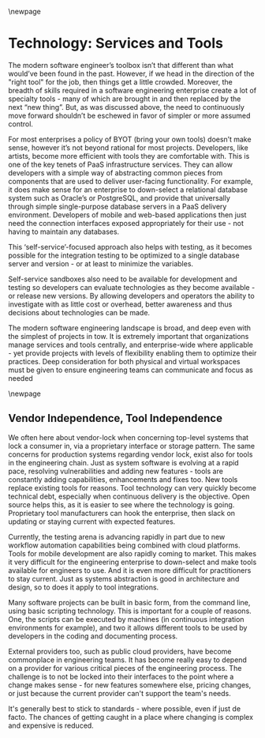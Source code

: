 \newpage

# Technology: Services and Tools

The modern software engineer’s toolbox isn’t that different than what would’ve been found in the past.  However, if we head in the direction of the "right tool" for the job, then things get a little crowded.  Moreover, the breadth of skills required in a software engineering enterprise create a lot of specialty tools - many of which are brought in and then replaced by the next “new thing”.  But, as was discussed above, the need to continuously move forward shouldn’t be eschewed in favor of simpler or more assumed control.

For most enterprises a policy of BYOT (bring your own tools) doesn’t make sense, however it’s not beyond rational for most projects.  Developers, like artists, become more efficient with tools they are comfortable with.  This is one of the key tenets of PaaS infrastructure services.  They can allow developers with a simple way of abstracting common pieces from components that are used to deliver user-facing functionality.  For example, it does make sense for an enterprise to down-select a relational database system such as Oracle’s or PostgreSQL, and provide that universally through simple single-purpose database servers in a PaaS delivery environment.  Developers of mobile and web-based applications then just need the connection interfaces exposed appropriately for their use - not having to maintain any databases.

This ‘self-service’-focused approach also helps with testing, as it becomes possible for the integration testing to be optimized to a single database server and version - or at least to minimize the variables.

Self-service sandboxes also need to be available for development and testing so developers can evaluate technologies as they become available - or release new versions.  By allowing developers and operators the ability to investigate with as little cost or overhead, better awareness and thus decisions about technologies can be made.  

The modern software engineering landscape is broad, and deep even with the simplest of projects in tow.  It is extremely important that organizations manage services and tools centrally, and enterprise-wide where applicable - yet provide projects with levels of flexibility enabling them to optimize their practices.  Deep consideration for both physical and virtual workspaces must be given to ensure engineering teams can communicate and focus as needed

\newpage

## Vendor Independence, Tool Independence

We often here about vendor-lock when concerning top-level systems that lock a consumer in, via a proprietary interface or storage pattern.  The same concerns for production systems regarding vendor lock, exist also for tools in the engineering chain.  Just as system software is evolving at a rapid pace, resolving vulnerabilities and adding new features - tools are constantly adding capabilities, enhancements and fixes too.  New tools replace existing tools for reasons.  Tool technology can very quickly become technical debt, especially when continuous delivery is the objective.  Open source helps this, as it is easier to see where the technology is going.  Proprietary tool manufacturers can hook the enterprise, then slack on updating or staying current with expected features.

Currently, the testing arena is advancing rapidly in part due to new workflow automation capabilities being combined with cloud platforms.  Tools for mobile development are also rapidly coming to market.  This makes it very difficult for the engineering enterprise to down-select and make tools available for engineers to use. And it is even more difficult for practitioners to stay current.  Just as systems abstraction is good in architecture and design, so to does it apply to tool integrations.

Many software projects can be built in basic form, from the command line, using basic scripting technology.  This is important for a couple of reasons.  One, the scripts can be executed by machines (in continuous integration environments for example), and two it allows different tools to be used by developers in the coding and documenting process.

External providers too, such as public cloud providers, have become commonplace in engineering teams.  It has become really easy to depend on a provider for various critical pieces of the engineering process.  The challenge is to not be locked into their interfaces to the point where a change makes sense - for new features somewhere else, pricing changes, or just because the current provider can't support the team's needs.

It's generally best to stick to standards - where possible, even if just de facto.  The chances of getting caught in a place where changing is complex and expensive is reduced.
